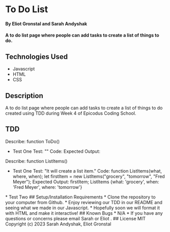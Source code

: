 # To Do List

#### By Eliot Gronstal and Sarah Andyshak

#### A to do list page where people can add tasks to create a list of things to do.

## Technologies Used

* Javascript
* HTML
* CSS

## Description

A to do list page where people can add tasks to create a list of things to do created using TDD during Week 4 of Epicodus Coding School.


## TDD

Describe: function ToDo()

* Test One
Test: ""
Code: 
Expected Output:

Describe: function ListItems()

* Test One
Test: "It will create a list item."
Code: 
function ListItems(what, where, when);
let firstItem = new ListItems("grocery", "tomorrow", "Fred Meyer");
Expected Output: firstItem;
ListItems {what: 'grocery', when: 'Fred Meyer', where: 'tomorrow'}

<!-->

* Test Two


## Setup/Installation Requirements

* Clone the repository to your computer from Github.
* Enjoy reviewing our TDD in our README and seeing what we made in our Javascript.
* Hopefully soon we will format it with HTML and make it interactive!

## Known Bugs

* N/A

* If you have any questions or concerns please email Sarah <sarah.andyshak@gmail.com> or Eliot <eliot.lauren@gmail.com>.

## License

MIT

Copyright (c) 2023 Sarah Andyshak, Eliot Gronstal